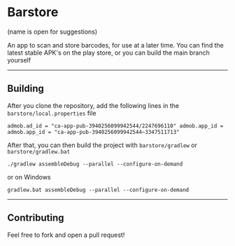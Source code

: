 # Barstore

(name is open for suggestions)

An app to scan and store barcodes, for use at a later time. You can find the latest stable APK's on the play store, or you can build the main branch yourself

---

## Building

After you clone the repository, add the following lines in the `barstore/local.properties` file

`admob.ad_id = "ca-app-pub-3940256099942544/2247696110"
admob.app_id = admob.app_id = "ca-app-pub-3940256099942544~3347511713"`

After that, you can then build the project with `barstore/gradlew` or `barstore/gradlew.bat`

`./gradlew assembleDebug --parallel --configure-on-demand`

or on Windows

`gradlew.bat assembleDebug --parallel --configure-on-demand`

---

## Contributing

Feel free to fork and open a pull request!
